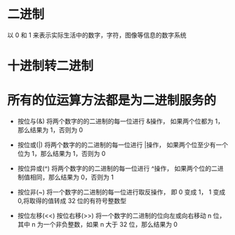 # 二进制

以 0 和 1 来表示实际生活中的数字，字符，图像等信息的数字系统

# 十进制转二进制

# 所有的位运算方法都是为二进制服务的

- 按位与(&)
  将两个数字的的二进制的每一位进行 &操作， 如果两个位都为 1，那么结果为 1，否则为 0

- 按位或(|)
  将两个数字的的二进制的每一位进行 |操作， 如果两个位至少有一个位为 1，那么结果为 1，否则为 0

- 按位异或(^)
  将两个数字的的二进制的每一位进行 ^操作， 如果两个位的二进制值相同，那么结果为 0，否则为 1

- 按位非(~)
  将一个数字的二进制的每一位进行取反操作， 即 0 变成 1， 1 变成 0,将取得的值转成 32 位的有符号整数型

- 按位左移(<<) 按位右移(>>)
  将一个数字的二进制的位向左或向右移动 n 位， 其中 n 为一个非负整数，如果 n 大于 32 位，那么结果为 0

